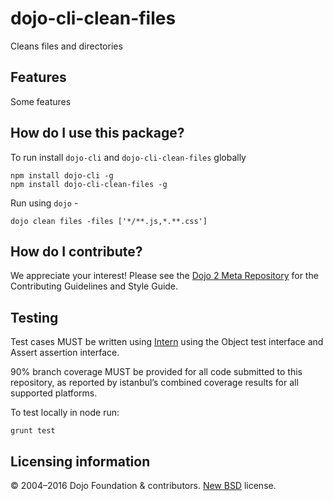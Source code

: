# dojo-cli-clean-files

Cleans files and directories

## Features

Some features

## How do I use this package?

To run install `dojo-cli` and `dojo-cli-clean-files` globally

```shell
npm install dojo-cli -g
npm install dojo-cli-clean-files -g
```

Run using `dojo` -

```shell
dojo clean files -files ['*/**.js,*.**.css']
```

## How do I contribute?

We appreciate your interest!  Please see the [Dojo 2 Meta Repository](https://github.com/dojo/meta#readme) for the
Contributing Guidelines and Style Guide.

## Testing

Test cases MUST be written using [Intern](https://theintern.github.io) using the Object test interface and Assert assertion interface.

90% branch coverage MUST be provided for all code submitted to this repository, as reported by istanbul’s combined coverage results for all supported platforms.

To test locally in node run:

`grunt test`

## Licensing information

© 2004–2016 Dojo Foundation & contributors. [New BSD](http://opensource.org/licenses/BSD-3-Clause) license.

